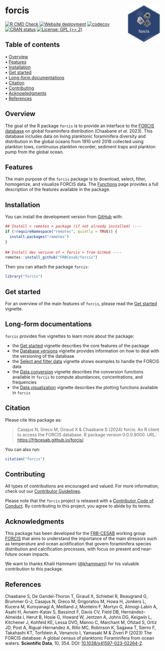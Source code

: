 
<!-- README.md is generated from README.Rmd. Please edit that file -->

# forcis <img src="man/figures/logo.png" height="120px" align="right" style="float:right; height:120px;"/>

<!-- badges: start -->

[![R CMD
Check](https://github.com/FRBCesab/forcis/actions/workflows/R-CMD-check.yaml/badge.svg)](https://github.com/FRBCesab/forcis/actions/workflows/R-CMD-check.yaml)
[![Website
deployment](https://github.com/FRBCesab/forcis/actions/workflows/pkgdown.yaml/badge.svg)](https://github.com/FRBCesab/forcis/actions/workflows/pkgdown.yaml)
[![codecov](https://codecov.io/gh/frbcesab/forcis/branch/master/graph/badge.svg)](https://codecov.io/gh/frbcesab/forcis)
[![CRAN
status](https://www.r-pkg.org/badges/version/forcis)](https://CRAN.R-project.org/package=forcis)
[![License: GPL (\>=
2)](https://img.shields.io/badge/License-GPL%20%28%3E%3D%202%29-blue.svg)](https://choosealicense.com/licenses/gpl-2.0/)
<!-- badges: end -->

## Table of contents

<p align="left">
• <a href="#overview">Overview</a><br> •
<a href="#features">Features</a><br> •
<a href="#installation">Installation</a><br> •
<a href="#get-started">Get started</a><br> •
<a href="#long-form-documentations">Long-form documentations</a><br> •
<a href="#citation">Citation</a><br> •
<a href="#contributing">Contributing</a><br> •
<a href="#acknowledgments">Acknowledgments</a><br> •
<a href="#references">References</a>
</p>

## Overview

The goal of the R package `forcis` is to provide an interface to the
[FORCIS database](https://zenodo.org/doi/10.5281/zenodo.7390791) on
global foraminifera distribution (Chaabane *et al.* 2023). This database
includes data on living planktonic foraminifera diversity and
distribution in the global oceans from 1910 until 2018 collected using
plankton tows, continuous plankton recorder, sediment traps and plankton
pump from the global ocean.

## Features

The main purpose of the `forcis` package is to download, select, filter,
homogenize, and visualize FORCIS data. The
[Functions](https://frbcesab.github.io/forcis/reference/index.html) page
provides a full description of the features available in the package.

## Installation

You can install the development version from
[GitHub](https://github.com/) with:

``` r
## Install < remotes > package (if not already installed) ----
if (!requireNamespace("remotes", quietly = TRUE)) {
  install.packages("remotes")
}

## Install dev version of < forcis > from GitHub ----
remotes::install_github("FRBCesab/forcis")
```

Then you can attach the package `forcis`:

``` r
library("forcis")
```

## Get started

For an overview of the main features of `forcis`, please read the [Get
started](https://frbcesab.github.io/forcis/articles/forcis.html)
vignette.

## Long-form documentations

`forcis` provides five vignettes to learn more about the package:

- the [Get
  started](https://frbcesab.github.io/forcis/articles/forcis.html)
  vignette describes the core features of the package
- the [Database
  versions](https://frbcesab.github.io/forcis/articles/database-versions.html)
  vignette provides information on how to deal with the versioning of
  the database
- the [Select and filter
  data](https://frbcesab.github.io/forcis/articles/select-and-filter-data.html)
  vignette shows examples to handle the FORCIS data
- the [Data
  conversion](https://frbcesab.github.io/forcis/articles/data-conversion.html)
  vignette describes the conversion functions available in `forcis` to
  compute abundances, concentrations, and frequencies
- the [Data
  visualization](https://frbcesab.github.io/forcis/articles/data-visualization.html)
  vignette describes the plotting functions available in `forcis`

## Citation

Please cite this package as:

> Casajus N, Greco M, Giraud X & Chaabane S (2024) forcis: An R client
> to access the FORCIS database. R package version 0.0.0.9000. URL:
> <https://frbcesab.github.io/forcis/>.

You can also run:

``` r
citation("forcis")
```

## Contributing

All types of contributions are encouraged and valued. For more
information, check out our [Contributor
Guidelines](https://github.com/FRBCesab/forcis/blob/main/CONTRIBUTING.md).

Please note that the `forcis` project is released with a [Contributor
Code of
Conduct](https://contributor-covenant.org/version/2/1/CODE_OF_CONDUCT.html).
By contributing to this project, you agree to abide by its terms.

## Acknowledgments

This package has been developed for the
[FRB-CESAB](https://www.fondationbiodiversite.fr/en/about-the-foundation/le-cesab/)
working group
[FORCIS](https://www.fondationbiodiversite.fr/en/the-frb-in-action/programs-and-projects/le-cesab/forcis/)
that aims to understand the importance of the main stressors such as
temperature and ocean acidification that govern foraminifera species
distribution and calcification processes, with focus on present and
near-future ocean impacts.

We want to thanks Khalil Hammami
([@khammami](https://github.com/khammami)) for his valuable contribution
to this package.

## References

Chaabane S, De Garidel-Thoron T, Giraud X, Schiebel R, Beaugrand G,
Brummer G-J, Casajus N, Greco M, Grigoratou M, Howa H, Jonkers L, Kucera
M, Kuroyanagi A, Meilland J, Monteiro F, Mortyn G, Almogi-Labin A, Asahi
H, Avnaim-Katav S, Bassinot F, Davis CV, Field DB, Hernández-Almeida I,
Herut B, Hosie G, Howard W, Jentzen A, Johns DG, Keigwin L, Kitchener J,
Kohfeld KE, Lessa DVO, Manno C, Marchant M, Ofstad S, Ortiz JD, Post A,
Rigual-Hernandez A, Rillo MC, Robinson K, Sagawa T, Sierro F, Takahashi
KT, Torfstein A, Venancio I, Yamasaki M & Ziveri P (2023) The FORCIS
database: A global census of planktonic Foraminifera from ocean waters.
**Scientific Data**, 10, 354. DOI:
[10.1038/s41597-023-02264-2](https://doi.org/10.1038/s41597-023-02264-2).
